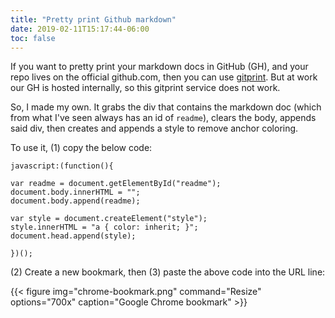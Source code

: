 ```yaml
---
title: "Pretty print Github markdown"
date: 2019-02-11T15:17:44-06:00
toc: false
---
```


If you want to pretty print your markdown docs in GitHub (GH), and your repo lives on the official github.com, then you can use [gitprint](https://gitprint.com/). But at work our GH is hosted internally, so this gitprint service does not work. 

So, I made my own. It grabs the div that contains the markdown doc (which from what I've seen always has an id of `readme`), clears the body, appends said div, then creates and appends a style to remove anchor coloring. 

To use it, (1) copy the below code:

```
javascript:(function(){

var readme = document.getElementById("readme");
document.body.innerHTML = "";
document.body.append(readme);

var style = document.createElement("style");
style.innerHTML = "a { color: inherit; }";
document.head.append(style);

})();
```

(2) Create a new bookmark, then (3) paste the above code into the URL line:

{{< figure 
img="chrome-bookmark.png" 
command="Resize" 
options="700x" 
caption="Google Chrome bookmark" >}}
